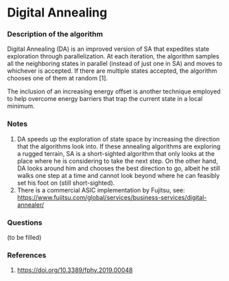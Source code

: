 # Digital Annealing

### Description of the algorithm

Digital Annealing (DA) is an improved version of SA that expedites state exploration through parallelization. At each iteration, the algorithm samples all the neighboring states in parallel (instead of just one in SA) and moves to whichever is accepted. If there are multiple states accepted, the algorithm chooses one of them at random [1].

The inclusion of an increasing energy offset is another technique employed to help overcome energy barriers that trap the current state in a local minimum.

### Notes

1. DA speeds up the exploration of state space by increasing the direction that the algorithms look into. If these annealing algorithms are exploring a rugged terrain, SA is a short-sighted algorithm that only looks at the place where he is considering to take the next step. On the other hand, DA looks around him and chooses the best direction to go, albeit he still walks one step at a time and cannot look beyond where he can feasibly set his foot on (still short-sighted).
2. There is a commercial ASIC implementation by Fujitsu, see: https://www.fujitsu.com/global/services/business-services/digital-annealer/

### Questions

(to be filled)

### References

1. https://doi.org/10.3389/fphy.2019.00048
